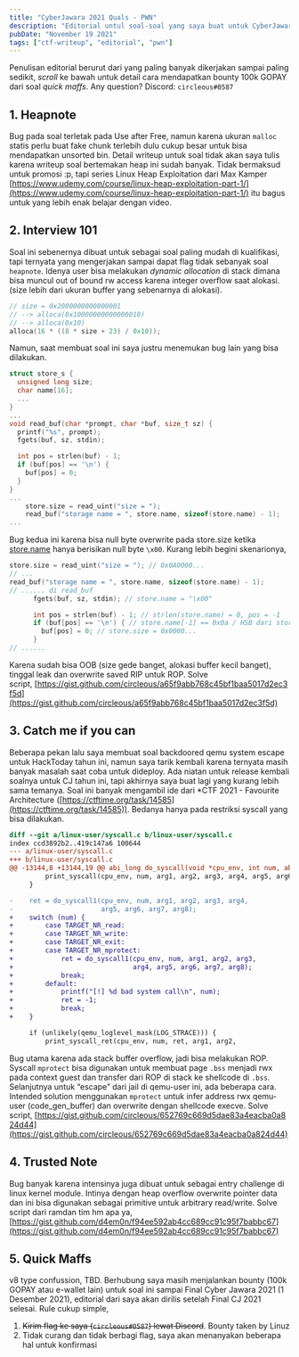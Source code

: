 ```yaml
---
title: "CyberJawara 2021 Quals - PWN"
description: "Editorial untul soal-soal yang saya buat untuk CyberJawara Quals CTF 2021"
pubDate: "November 19 2021"
tags: ["ctf-writeup", "editorial", "pwn"]
---
```


Penulisan editorial berurut dari yang paling banyak dikerjakan sampai paling sedikit, _scroll_ ke bawah untuk detail cara mendapatkan bounty 100k GOPAY dari soal _quick maffs_. Any question? Discord: `circleous#0587`

## 1\. Heapnote

Bug pada soal terletak pada Use after Free, namun karena ukuran `malloc` statis perlu buat fake chunk terlebih dulu cukup besar untuk bisa mendapatkan unsorted bin. Detail writeup untuk soal tidak akan saya tulis karena writeup soal bertemakan heap ini sudah banyak. Tidak bermaksud untuk promosi :p, tapi series Linux Heap Exploitation dari Max Kamper [https://www.udemy.com/course/linux-heap-exploitation-part-1/](https://www.udemy.com/course/linux-heap-exploitation-part-1/) itu bagus untuk yang lebih enak belajar dengan video.

## 2\. Interview 101

Soal ini sebenernya dibuat untuk sebagai soal paling mudah di kualifikasi, tapi ternyata yang mengerjakan sampai dapat flag tidak sebanyak soal `heapnote`. Idenya user bisa melakukan _dynamic allocation_ di stack dimana bisa muncul out of bound rw access karena integer overflow saat alokasi. (size lebih dari ukuran buffer yang sebenarnya di alokasi).

```c
// size = 0x2000000000000001
// --> alloca(0x10000000000000010)
// --> alloca(0x10)
alloca(16 * ((8 * size + 23) / 0x10));
```

Namun, saat membuat soal ini saya justru menemukan bug lain yang bisa dilakukan.

```c
struct store_s {
  unsigned long size;
  char name[16];
  ...
}
...
void read_buf(char *prompt, char *buf, size_t sz) {
  printf("%s", prompt);
  fgets(buf, sz, stdin);

  int pos = strlen(buf) - 1;
  if (buf[pos] == '\n') {
    buf[pos] = 0;
  }
}
...
	store.size = read_uint("size = ");
	read_buf("storage name = ", store.name, sizeof(store.name) - 1);
...
```

Bug kedua ini karena bisa null byte overwrite pada store.size ketika [store.name](http://store.name) hanya berisikan null byte `\x00`. Kurang lebih begini skenarionya,

```c
store.size = read_uint("size = "); // 0x0A0000...
// ...
read_buf("storage name = ", store.name, sizeof(store.name) - 1);
// ...... di read_buf
	  fgets(buf, sz, stdin); // store.name = "\x00"

	  int pos = strlen(buf) - 1; // strlen(store.name) = 0, pos = -1
	  if (buf[pos] == '\n') { // store.name[-1] == 0x0a / HSB dari store.size
	    buf[pos] = 0; // store.size = 0x0000...
	  }
// ......
```

Karena sudah bisa OOB (size gede banget, alokasi buffer kecil banget), tinggal leak dan overwrite saved RIP untuk ROP. Solve script, [https://gist.github.com/circleous/a65f9abb768c45bf1baa5017d2ec3f5d](https://gist.github.com/circleous/a65f9abb768c45bf1baa5017d2ec3f5d)

## 3\. Catch me if you can

Beberapa pekan lalu saya membuat soal backdoored qemu system escape untuk HackToday tahun ini, namun saya tarik kembali karena ternyata masih banyak masalah saat coba untuk dideploy. Ada niatan untuk release kembali soalnya untuk CJ tahun ini, tapi akhirnya saya buat lagi yang kurang lebih sama temanya. Soal ini banyak mengambil ide dari \*CTF 2021 - Favourite Architecture ([https://ctftime.org/task/14585](https://ctftime.org/task/14585)). Bedanya hanya pada restriksi syscall yang bisa dilakukan.

```patch
diff --git a/linux-user/syscall.c b/linux-user/syscall.c
index ccd3892b2..419c147a6 100644
--- a/linux-user/syscall.c
+++ b/linux-user/syscall.c
@@ -13144,8 +13144,19 @@ abi_long do_syscall(void *cpu_env, int num, abi_long arg1,
         print_syscall(cpu_env, num, arg1, arg2, arg3, arg4, arg5, arg6);
     }

-    ret = do_syscall1(cpu_env, num, arg1, arg2, arg3, arg4,
-                      arg5, arg6, arg7, arg8);
+    switch (num) {
+        case TARGET_NR_read:
+        case TARGET_NR_write:
+        case TARGET_NR_exit:
+        case TARGET_NR_mprotect:
+            ret = do_syscall1(cpu_env, num, arg1, arg2, arg3,
+                              arg4, arg5, arg6, arg7, arg8);
+            break;
+        default:
+            printf("[!] %d bad system call\n", num);
+            ret = -1;
+            break;
+    }

     if (unlikely(qemu_loglevel_mask(LOG_STRACE))) {
         print_syscall_ret(cpu_env, num, ret, arg1, arg2,
```

Bug utama karena ada stack buffer overflow, jadi bisa melakukan ROP. Syscall `mprotect` bisa digunakan untuk membuat page `.bss` menjadi rwx pada context guest dan transfer dari ROP di stack ke shellcode di `.bss`. Selanjutnya untuk “escape” dari jail di qemu-user ini, ada beberapa cara. Intended solution menggunakan `mprotect` untuk infer address rwx qemu-user (code_gen_buffer) dan overwrite dengan shellcode execve. Solve script, [https://gist.github.com/circleous/652769c669d5dae83a4eacba0a824d44](https://gist.github.com/circleous/652769c669d5dae83a4eacba0a824d44)

## 4\. Trusted Note

Bug banyak karena intensinya juga dibuat untuk sebagai entry challenge di linux kernel module. Intinya dengan heap overflow overwrite pointer data dan ini bisa digunakan sebagai primitive untuk arbitrary read/write. Solve script dari ramdan tim hm apa ya, [https://gist.github.com/d4em0n/f94ee592ab4cc689cc91c95f7babbc67](https://gist.github.com/d4em0n/f94ee592ab4cc689cc91c95f7babbc67)

## 5\. Quick Maffs

v8 type confussion, TBD. Berhubung saya masih menjalankan bounty (100k GOPAY atau e-wallet lain) untuk soal ini sampai Final Cyber Jawara 2021 (1 Desember 2021), editorial dari saya akan dirilis setelah Final CJ 2021 selesai. Rule cukup simple,

1.  ~~Kirim flag ke saya (`circleous#0587`) lewat Discord~~. Bounty taken by Linuz
2.  Tidak curang dan tidak berbagi flag, saya akan menanyakan beberapa hal untuk konfirmasi
